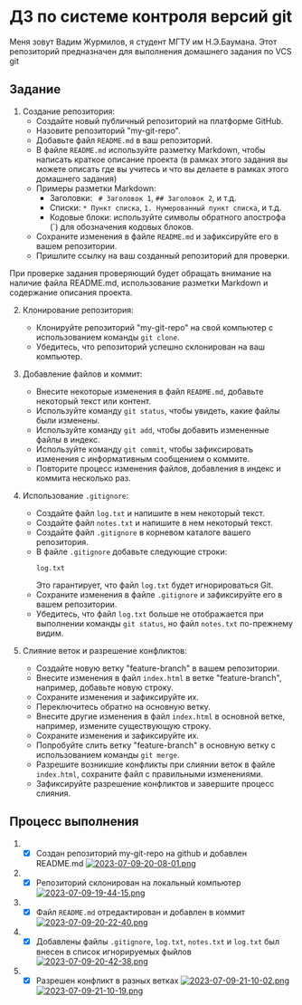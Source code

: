 # ДЗ по системе контроля версий git

Меня зовут Вадим Журмилов, я студент МГТУ им Н.Э.Баумана. Этот репозиторий предназначен для выполнения домашнего задания
по VCS git
## Задание
1. Создание репозитория:
    * Создайте новый публичный репозиторий на платформе GitHub.
    * Назовите репозиторий "my-git-repo".
    * Добавьте файл `README.md` в ваш репозиторий.
    * В файле `README.md` используйте разметку Markdown, чтобы написать краткое описание проекта (в рамках этого задания вы можете описать где вы учитесь и что вы делаете в рамках этого домашнего задания)
    * Примеры разметки Markdown:
        * Заголовки: ` # Заголовок 1`, `## Заголовок 2`, и т.д.
        * Списки: `* Пункт списка`, `1. Нумерованный пункт списка`, и т.д.
        * Кодовые блоки: используйте символы обратного апострофа (`) для обозначения кодовых блоков.
    * Сохраните изменения в файле `README.md` и зафиксируйте его в вашем репозитории.
    * Пришлите ссылку на ваш созданный репозиторий для проверки.

При проверке задания проверяющий будет обращать внимание на наличие файла README.md, использование разметки Markdown и содержание описания проекта.

2. Клонирование репозитория:
    * Клонируйте репозиторий "my-git-repo" на свой компьютер с использованием команды `git clone`.
    * Убедитесь, что репозиторий успешно склонирован на ваш компьютер.

3. Добавление файлов и коммит:
    * Внесите некоторые изменения в файл `README.md`, добавьте некоторый текст или контент.
    * Используйте команду `git status`, чтобы увидеть, какие файлы были изменены.
    * Используйте команду `git add`, чтобы добавить измененные файлы в индекс.
    * Используйте команду `git commit`, чтобы зафиксировать изменения с информативным сообщением о коммите.
    * Повторите процесс изменения файлов, добавления в индекс и коммита несколько раз.

4. Использование `.gitignore`:
    * Создайте файл `log.txt` и напишите в нем некоторый текст.
    * Создайте файл `notes.txt` и напишите в нем некоторый текст.
    * Создайте файл `.gitignore` в корневом каталоге вашего репозитория.
    * В файле `.gitignore` добавьте следующие строки:
      ```
      log.txt
      ```
      Это гарантирует, что файл `log.txt` будет игнорироваться Git.
    * Сохраните изменения в файле `.gitignore` и зафиксируйте его в вашем репозитории.
    * Убедитесь, что файл `log.txt` больше не отображается при выполнении команды `git status`, но файл `notes.txt` по-прежнему видим.

5. Слияние веток и разрешение конфликтов:
    * Создайте новую ветку "feature-branch" в вашем репозитории.
    * Внесите изменения в файл `index.html` в ветке "feature-branch", например, добавьте новую строку.
    * Сохраните изменения и зафиксируйте их.
    * Переключитесь обратно на основную ветку.
    * Внесите другие изменения в файл `index.html` в основной ветке, например, измените существующую строку.
    * Сохраните изменения и зафиксируйте их.
    * Попробуйте слить ветку "feature-branch" в основную ветку с использованием команды `git merge`.
    * Разрешите возникшие конфликты при слиянии веток в файле `index.html`, сохраните файл с правильными изменениями.
    * Зафиксируйте разрешение конфликтов и завершите процесс слияния.

## Процесс выполнения

1. - [x] Cоздан репозиторий my-git-repo на github и добавлен README.md
     [![2023-07-09-20-08-01.png](https://i.postimg.cc/d1wnQHh9/2023-07-09-20-08-01.png)](https://postimg.cc/bGV13RHG)
2. - [x] Репозиторий склонирован на локальный компьютер
     [![2023-07-09-19-44-15.png](https://i.postimg.cc/qq1Hk6Q1/2023-07-09-19-44-15.png)](https://postimg.cc/5QQRg0hz)
3. - [x] Файл `README.md` отредактирован и добавлен в коммит
     [![2023-07-09-20-22-40.png](https://i.postimg.cc/RhdvbV8z/2023-07-09-20-22-40.png)](https://postimg.cc/y3JqDBsf)
4. - [x] Добавлены файлы `.gitignore`, `log.txt`, `notes.txt` и `log.txt` был внесен в список игнорируемых фыйлов
     [![2023-07-09-20-42-38.png](https://i.postimg.cc/4x5F7HcG/2023-07-09-20-42-38.png)](https://postimg.cc/gxxK1J4t)
5. - [x] Разрешен конфликт в разных ветках
     [![2023-07-09-21-10-02.png](https://i.postimg.cc/sfZRqmkN/2023-07-09-21-10-02.png)](https://postimg.cc/c6Zj8R4R)
     [![2023-07-09-21-10-19.png](https://i.postimg.cc/9FdHFMFP/2023-07-09-21-10-19.png)](https://postimg.cc/562Rsfzj)